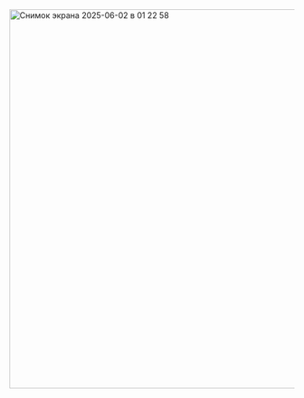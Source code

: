 <img width="669" alt="Снимок экрана 2025-06-02 в 01 22 58" src="https://github.com/user-attachments/assets/568e0bd1-02b7-4de2-a32a-ce2ec5fdaa36" />
